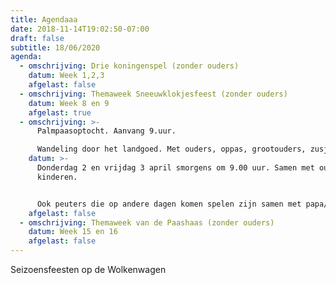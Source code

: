 ```yaml
---
title: Agendaaa
date: 2018-11-14T19:02:50-07:00
draft: false
subtitle: 18/06/2020
agenda:
  - omschrijving: Drie koningenspel (zonder ouders)
    datum: Week 1,2,3
    afgelast: false
  - omschrijving: Themaweek Sneeuwklokjesfeest (zonder ouders)
    datum: Week 8 en 9
    afgelast: true
  - omschrijving: >-
      Palmpaasoptocht. Aanvang 9.uur. 

      Wandeling door het landgoed. Met ouders, oppas, grootouders, zusjes, broertjes
    datum: >-
      Donderdag 2 en vrijdag 3 april smorgens om 9.00 uur. Samen met ouders en
      kinderen.


      Ook peuters die op andere dagen komen spelen zijn samen met papa/ mama/ oppas hartelijk welkom in de optocht!  (helaas afgelast; de Wolkenwagen was in deze periode gesloten vanwege  de corona)
    afgelast: false
  - omschrijving: Themaweek van de Paashaas (zonder ouders)
    datum: Week 15 en 16
    afgelast: false
---
```

Seizoensfeesten op de Wolkenwagen